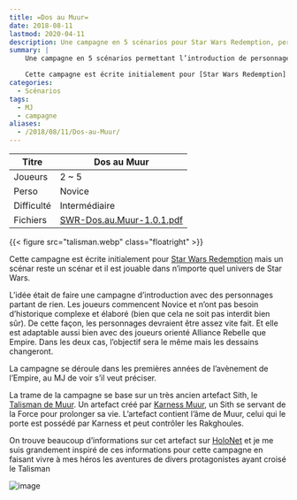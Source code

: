 ```yaml
---
title: =Dos au Muur=
date: 2018-08-11
lastmod: 2020-04-11
description: Une campagne en 5 scénarios pour Star Wars Redemption, permettant l’introduction de personnages, pout un maitre du jeux débutant
summary: |
    Une campagne en 5 scénarios permettant l’introduction de personnages. Tout est fourni, la campagne peut être géré par un MJ débutant.

    Cette campagne est écrite initialement pour [Star Wars Redemption] mais un scénar reste un scénar et il est jouable dans n’importe quel univers de Star Wars.
categories:
  - Scénarios
tags:
  - MJ
  - campagne
aliases:
  - /2018/08/11/Dos-au-Muur/
---
```


| Titre      | Dos au Muur         |
| ---------- | ------------------- |
| Joueurs    | 2 ~ 5               |
| Perso      | Novice              |
| Difficulté | Intermédiaire       |
| Fichiers   | [SWR-Dos.au.Muur-1.0.1.pdf](https://github.com/star-wars-redemption/swr-dos-au-mur/releases/download/1.0.1/SWR-Dos.au.Muur-1.0.1.pdf) |

{{< figure src="talisman.webp" class="floatright" >}}

Cette campagne est écrite initialement pour [Star Wars Redemption] mais un scénar reste un scénar et il est jouable dans n’importe quel univers de Star Wars.

L’idée était de faire une campagne d’introduction avec des personnages partant de rien. Les joueurs commencent Novice et n’ont pas besoin d’historique complexe et élaboré (bien que cela ne soit pas interdit bien sûr). De cette façon, les personnages devraient être assez vite fait. Et elle est adaptable aussi bien avec des joueurs orienté Alliance Rebelle que Empire. Dans les deux cas, l’objectif sera le même mais les dessains changeront.

La campagne se déroule dans les premières années de l’avènement de l’Empire, au MJ de voir s’il veut préciser.

La trame de la campagne se base sur un très ancien artefact Sith, le [Talisman de Muur]. Un artefact créé par [Karness Muur], un Sith se servant de la Force pour prolonger sa vie. L’artefact contient l’âme de Muur, celui qui le porte est possédé par Karness et peut contrôler les Rakghoules.

On trouve beaucoup d’informations sur cet artefact sur [HoloNet] et je me suis grandement inspiré de ces informations pour cette campagne en faisant vivre à mes héros les aventures de divers protagonistes ayant croisé le Talisman

![image](https://git.framasoft.org/sw-redemption/latex-swr-class/raw/master/_img/wtfpl-badge.png)

[Star Wars Redemption]: /categories/livre-de-base/
[Talisman de Muur]: http://www.starwars-holonet.com/encyclopedie/technologie-talisman-muur.html
[Karness Muur]: http://www.starwars-holonet.com/encyclopedie/personnage-muur-karness.html
[HoloNet]: http://www.starwars-holonet.com
